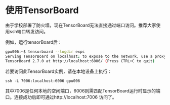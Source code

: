 # 使用TensorBoard

由于学校部署了防火墙，现在TensorBoard无法直接通过端口访问。推荐大家使用ssh端口转发访问。

例如，运行tensorBoard后：

```bash
gpu006:~$ tensorboard --logdir exps
Serving TensorBoard on localhost; to expose to the network, use a proxy or pass --bind_all
TensorBoard 2.7.0 at http://localhost:6006/ (Press CTRL+C to quit)
```

若要访问此TensorBoard实例，请在本地设备上执行：

```
ssh -L 7006:localhost:6006 gpu006
```

其中7006是任何本地的空闲端口，6006则需匹配TensorBoard运行时显示的端口。连接成功后即可通过http://localhost:7006 访问了。
